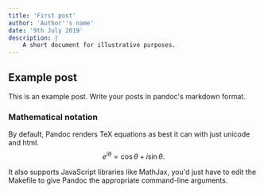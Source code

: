 ```yaml
---
title: 'First post'
author: 'Author''s name'
date: '9th July 2019'
description: |
    A short document for illustrative purposes.
---
```


Example post
------------

This is an example post.
Write your posts in pandoc's markdown format.

### Mathematical notation

By default, Pandoc renders TeX equations as best it can with just
unicode and html.
$$ e^{i\theta} = \cos\theta + i\sin\theta. $$

It also supports JavaScript libraries like MathJax, you'd just have to
edit the Makefile to give Pandoc the appropriate command-line arguments.
